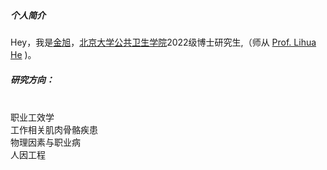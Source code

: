 ##### 个人简介   

Hey，我是[金旭](https://github.com/xjinlz)，[北京大学公共卫生学院](https://sph.pku.edu.cn/index.htm)2022级博士研究生,（师从 [Prof. Lihua He](https://sph.pku.edu.cn/info/1471/3844.htm) )。

##### 研究方向：   
<br>职业工效学        
<br>工作相关肌肉骨骼疾患     
<br>物理因素与职业病   
<br>人因工程   
